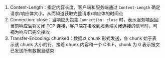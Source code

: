 1. Content-Length：指定内容长度，客户端和服务端通过 `Content-Length` 确定请求/响应体大小，从而知道获取完整请求/响应体的时间点
2. Connection: close：当响应头包含 `Connection: close` 时，表示服务端返回当前响应后将关闭 TCP 连接，客户端在接收到服务端关闭连接的信号时，可视为响应已完全接收
3. Transfer-Encoding: chunked：数据以 chunk 形式发送，各 chunk 始于表示该 chunk 大小的行，接着 chunk 内容和一个 CRLF，chunk 为 0 表示报文已发送所有数据且结束

